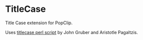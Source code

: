 TitleCase
=========

Title Case extension for PopClip. 

Uses [titlecase perl script](https://github.com/ap/titlecase) by John Gruber and Aristotle Pagaltzis.